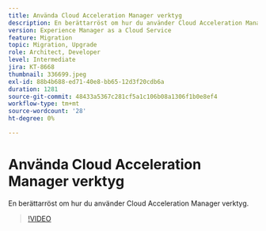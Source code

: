 ```yaml
---
title: Använda Cloud Acceleration Manager verktyg
description: En berättarröst om hur du använder Cloud Acceleration Manager verktyg.
version: Experience Manager as a Cloud Service
feature: Migration
topic: Migration, Upgrade
role: Architect, Developer
level: Intermediate
jira: KT-8668
thumbnail: 336699.jpeg
exl-id: 88b4b688-ed71-40e8-bb65-12d3f20cdb6a
duration: 1281
source-git-commit: 48433a5367c281cf5a1c106b08a1306f1b0e8ef4
workflow-type: tm+mt
source-wordcount: '28'
ht-degree: 0%

---
```


# Använda Cloud Acceleration Manager verktyg

En berättarröst om hur du använder Cloud Acceleration Manager verktyg.

>[!VIDEO](https://video.tv.adobe.com/v/336699?quality=12&learn=on)

